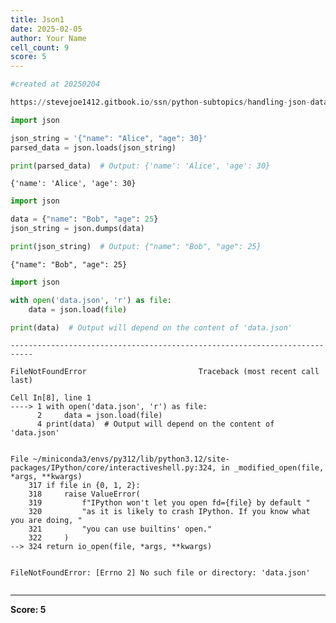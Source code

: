 ```yaml
---
title: Json1
date: 2025-02-05
author: Your Name
cell_count: 9
score: 5
---
```


```python
#created at 20250204
```


```python
https://stevejoe1412.gitbook.io/ssn/python-subtopics/handling-json-data
```


```python
import json
```


```python
json_string = '{"name": "Alice", "age": 30}'
parsed_data = json.loads(json_string)

print(parsed_data)  # Output: {'name': 'Alice', 'age': 30}
```

    {'name': 'Alice', 'age': 30}



```python
import json
```


```python
data = {"name": "Bob", "age": 25}
json_string = json.dumps(data)

print(json_string)  # Output: {"name": "Bob", "age": 25}
```

    {"name": "Bob", "age": 25}



```python
import json
```


```python
with open('data.json', 'r') as file:
    data = json.load(file)

print(data)  # Output will depend on the content of 'data.json'
```


    ---------------------------------------------------------------------------

    FileNotFoundError                         Traceback (most recent call last)

    Cell In[8], line 1
    ----> 1 with open('data.json', 'r') as file:
          2     data = json.load(file)
          4 print(data)  # Output will depend on the content of 'data.json'


    File ~/miniconda3/envs/py312/lib/python3.12/site-packages/IPython/core/interactiveshell.py:324, in _modified_open(file, *args, **kwargs)
        317 if file in {0, 1, 2}:
        318     raise ValueError(
        319         f"IPython won't let you open fd={file} by default "
        320         "as it is likely to crash IPython. If you know what you are doing, "
        321         "you can use builtins' open."
        322     )
    --> 324 return io_open(file, *args, **kwargs)


    FileNotFoundError: [Errno 2] No such file or directory: 'data.json'



```python

```


---
**Score: 5**